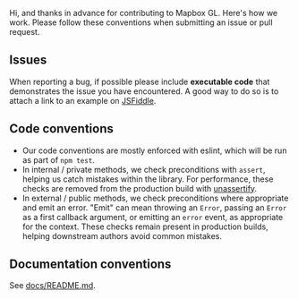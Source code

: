 Hi, and thanks in advance for contributing to Mapbox GL. Here's how we work. Please follow these conventions when submitting an issue or pull request.

## Issues

When reporting a bug, if possible please include **executable code** that demonstrates the issue you have encountered. A good way to do so is to attach a link to an example on [JSFiddle](https://jsfiddle.net/).

## Code conventions

* Our code conventions are mostly enforced with eslint, which will be run as part of `npm test`.
* In internal / private methods, we check preconditions with `assert`, helping us catch mistakes within the library. For performance, these checks are removed from the production build with [unassertify](https://www.npmjs.com/package/unassertify).
* In external / public methods, we check preconditions where appropriate and emit an error. "Emit" can mean throwing an `Error`, passing an `Error` as a first callback argument, or emitting an `error` event, as appropriate for the context. These checks remain present in production builds, helping downstream authors avoid common mistakes.

## Documentation conventions

See [docs/README.md](https://github.com/mapbox/mapbox-gl-js/blob/master/docs/README.md).
